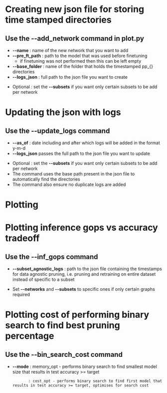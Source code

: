# Creating new json file for storing time stamped directories 
## Use the --add_network command in plot.py 
- **--name** : name of the new network that you want to add 
- **--pre_ft_path** : path to the model that was used before finetuning
    * if finetuning was not performed then this can be left empty 
- **--base_folder** : name of the folder that holds the timestamped pp\_{} directories
- **--logs_json** : full path to the json file you want to create

* Optional : set the **--subsets** if you want only certain subsets to be add per network

# Updating the json with logs
## Use the --update_logs command 
- **--as_of** : date including and after which logs will be added in the format y-m-d
- **--logs_json** passes the full path to the json file you want to update

* Optional : set the **--subsets** if you want only certain subsets to be add per network
* The command uses the base path present in the json file to automatically find the directories 
* The command also ensure no duplicate logs are added

# Plotting

# Plotting inference gops vs accuracy tradeoff
## Use the --inf_gops command
- **--subset_agnostic_logs** : path to the json file containing the timestamps for data agnostic pruning, 
  i.e. pruning and retraining on entire dataset instead of specific to a subset

* Set **--networks** and **--subsets** to specific ones if only certain graphs required

# Plotting cost of performing binary search to find best pruning percentage 
## Use the --bin_search_cost command 
- **--mode** : memory_opt - performs binary search to find smallest model size that results in test accuracy >= target

             : cost_opt - performs binary search to find first model that results in test accuracy >= target, optimises for search cost
